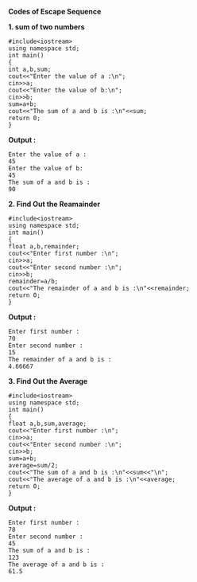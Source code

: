 **Codes of Escape Sequence**


**1. sum of two numbers**
```
#include<iostream>
using namespace std;
int main()
{
int a,b,sum;
cout<<"Enter the value of a :\n";
cin>>a;
cout<<"Enter the value of b:\n";
cin>>b;
sum=a+b;
cout<<"The sum of a and b is :\n"<<sum;
return 0;
}
```

**Output :**
```
Enter the value of a :
45
Enter the value of b:
45
The sum of a and b is :
90
```
**2. Find Out the Reamainder** 
```
#include<iostream>
using namespace std;
int main()
{
float a,b,remainder;
cout<<"Enter first number :\n";
cin>>a;
cout<<"Enter second number :\n";
cin>>b;
remainder=a/b;
cout<<"The remainder of a and b is :\n"<<remainder;
return 0;
}
```
**Output :**
```
Enter first number :
70
Enter second number :
15
The remainder of a and b is :
4.66667
```
**3. Find Out the Average**
```
#include<iostream>
using namespace std;
int main()
{
float a,b,sum,average;
cout<<"Enter first number :\n";
cin>>a;
cout<<"Enter second number :\n";
cin>>b;
sum=a+b;
average=sum/2;
cout<<"The sum of a and b is :\n"<<sum<<"\n";
cout<<"The average of a and b is :\n"<<average;
return 0;
}
```
**Output :**
```
Enter first number :
78
Enter second number :
45
The sum of a and b is :
123
The average of a and b is :
61.5
```
<!--stackedit_data:
eyJoaXN0b3J5IjpbMzY1MTczNDM2LC0xMDYwMjQyNDg1LDEzMj
MzOTAxMDksMTk0MDAyMTE2MSwtMTc0OTUxNDY1LDkxNjk4NTY4
MF19
-->